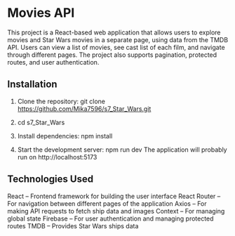 # Movies API

This project is a React-based web application that allows users to explore movies and Star Wars movies in a separate page, using data from the TMDB API. Users can view a list of movies, see cast list of each film, and navigate through different pages. The project also supports pagination, protected routes, and user authentication.


## Installation

1. Clone the repository:
git clone https://github.com/Mika7596/s7_Star_Wars.git

2. cd s7_Star_Wars

3. Install dependencies:
npm install

4. Start the development server:
npm run dev
The application will probably run on http://localhost:5173

## Technologies Used
React – Frontend framework for building the user interface
React Router – For navigation between different pages of the application
Axios – For making API requests to fetch ship data and images
Context – For managing global state
Firebase – For user authentication and managing protected routes
TMDB – Provides Star Wars ships data

